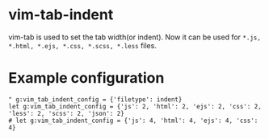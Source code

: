 # vim-tab-indent

vim-tab is used to set the tab width(or indent). 
Now it can be used for `*.js, *.html, *.ejs, *.css, *.scss, *.less` files.

# Example configuration

```vim
" g:vim_tab_indent_config = {'filetype': indent}
let g:vim_tab_indent_config = {'js': 2, 'html': 2, 'ejs': 2, 'css': 2, 'less': 2, 'scss': 2, 'json': 2}
# let g:vim_tab_indent_config = {'js': 4, 'html': 4, 'ejs': 4, 'css': 4}
```
